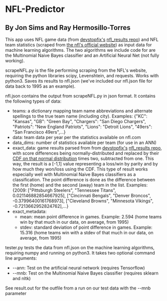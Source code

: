 # NFL-Predictor

## By Jon Sims and Ray Hermosillo-Torres

This app uses NFL game data (from [devstopfix's](/devstopfix/) [nfl_results repo](/devstopfix/nfl_results)) and NFL team statistics (scraped from [the nfl's official website](www.nfl.com)) as input data for machine learning algorithms. The two algorithms we include code for are the Multinomial Naive Bayes classifier and an Artificial Neural Net (not fully working).

scrapeNFL.py is the file performing scraping from the NFL's website, requiring the python libraries scipy, Levenshtein, and requests. Works with python3. Saves its results to nfl.json (we've included our nfl.json file for data back to 1995 as an example).

nfl.json contains the output from scrapeNFL.py in json format. It contains the following types of data:
* teams: a dictionary mapping team name abbreviations and alternate spellings to the true team name (including city). Examples: {"KC": "Kansas", "GB": "Green Bay", "Chargers": "San Diego Chargers", "Patriots": "New England Patriots", "Lions": "Detroit Lions", "49ers": "San Francisco 49ers",...}
* data: team data per year per the statistics available on nfl.com
* data_dims: number of statistics available per team (for use in an ANN)
* exact_data: game results parsed from from [devstopfix's](/devstopfix/) [nfl_results repo](/devstopfix/nfl_results), with score differences being normally-distributed and replaced by their [CDF on that normal distribution](https://en.wikipedia.org/wiki/Normal_distribution#/media/File:Normal_Distribution_CDF.svg) times two, subtracted from one. This way, the result is a [-1,1] value representing a loss/win by parity and by how much they won/loss using the CDF. This type of result works especially well with Multinomial Naive Bayes classifiers as a classification. The point difference is done as the difference between the first (home) and the second (away) team in the list. Examples: {2009: ["Pittsburgh Steelers", "Tennessee Titans", 0.021146882854667925], ["Cincinnati Bengals", "Denver Broncos", -0.37996400161768973], ["Cleveland Browns", "Minnesota Vikings", -0.7213662952824762],...}
* exact_metadata:
  * mean: mean point difference in games. Example: 2.594 (home teams win by that much in our data, on average, from 1995)
  * stdev: standard deviation of point difference in games. Example: 15.316 (home teams win with a stdev of that much in our data, on average, from 1995)

tester.py tests the data from nfl.json on the machine learning algorithms, requiring numpy and running on python3. It takes two optional command line arguments:
* --ann: Test on the artificial neural network (requires Tensorflow)
* --mnb: Test on the Multinomial Naive Bayes classifier (requires sklearn and nltk)

See result.out for the outfile from a run on our test data with the --mnb parameter
